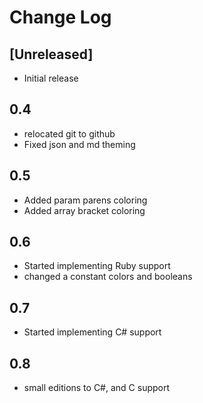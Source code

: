 # Change Log

## [Unreleased]
- Initial release
## 0.4
- relocated git to github
- Fixed json and md theming
## 0.5
- Added param parens coloring
- Added array bracket coloring
## 0.6
- Started implementing Ruby support
- changed a constant colors and booleans
## 0.7
- Started implementing C# support
## 0.8
- small editions to C#, and C support
